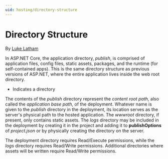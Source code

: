 ```yaml
---
uid: hosting/directory-structure
---
```

<a name=directory-structure></a>

  # Directory Structure

By [Luke Latham](https://github.com/GuardRex)

In ASP.NET Core, the application directory, *publish*, is comprised of application files, config files, static assets, packages, and the runtime (for self-contained apps). This is the same directory structure as previous versions of ASP.NET, where the entire application lives inside the web root directory.

<!--     App Type  Directory Structure  Portable  publish*  logs* (if included in publishOptions)  refs*  runtimes*  Views* (if included in publishOptions)  wwwroot* (if included in publishOptions)  .dll files  myapp.deps.json  myapp.dll  myapp.pdb  myapp.runtimeconfig.json  web.config (if included in publishOptions)  Self-contained  publish*  logs* (if included in publishOptions)  refs*  Views* (if included in publishOptions)  wwwroot* (if included in publishOptions)  .dll files  myapp.deps.json  myapp.exe  myapp.pdb  myapp.runtimeconfig.json  web.config (if included in publishOptions) -->

* Indicates a directory

The contents of the *publish* directory represent the *content root path*, also called the *application base path*, of the deployment. Whatever name is given to the *publish* directory in the deployment, its location serves as the server's physical path to the hosted application. The *wwwroot* directory, if present, only contains static assets. The *logs* directory may be included in the deployment by creating it in the project and adding it to **publishOptions** of *project.json* or by physically creating the directory on the server.

The deployment directory requires Read/Execute permissions, while the *logs* directory requires Read/Write permissions. Additional directories where assets will be written require Read/Write permissions.

